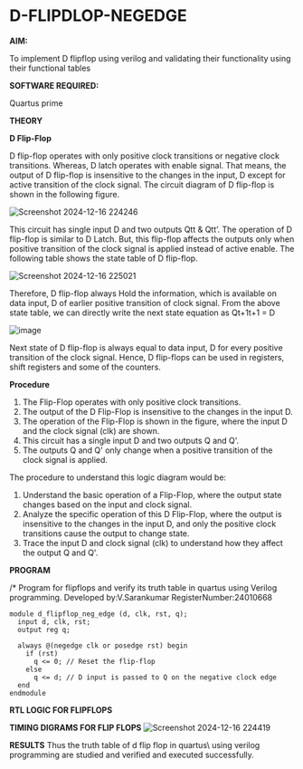 # D-FLIPDLOP-NEGEDGE

**AIM:**

To implement  D flipflop using verilog and validating their functionality using their functional tables

**SOFTWARE REQUIRED:**

Quartus prime

**THEORY**

**D Flip-Flop**

D flip-flop operates with only positive clock transitions or negative clock transitions. Whereas, D latch operates with enable signal. That means, the output of D flip-flop is insensitive to the changes in the input, D except for active transition of the clock signal. The circuit diagram of D flip-flop is shown in the following figure.

![Screenshot 2024-12-16 224246](https://github.com/user-attachments/assets/e6da88b2-eadf-42cf-9ec7-26a996445e5b)


This circuit has single input D and two outputs Qtt & Qtt’. The operation of D flip-flop is similar to D Latch. But, this flip-flop affects the outputs only when positive transition of the clock signal is applied instead of active enable. The following table shows the state table of D flip-flop.

![Screenshot 2024-12-16 225021](https://github.com/user-attachments/assets/fcfcdbf8-7f85-4f88-b45d-a07e1149077d)


Therefore, D flip-flop always Hold the information, which is available on data input, D of earlier positive transition of clock signal. From the above state table, we can directly write the next state equation as Qt+1t+1 = D

![image](https://github.com/naavaneetha/D-FLIPDLOP-NEGEDGE/assets/154305477/8592c0d8-2917-4142-91b9-d6c30dd891d2)

Next state of D flip-flop is always equal to data input, D for every positive transition of the clock signal. Hence, D flip-flops can be used in registers, shift registers and some of the counters.

**Procedure**


1. The Flip-Flop operates with only positive clock transitions.
2. The output of the D Flip-Flop is insensitive to the changes in the input D.
3. The operation of the Flip-Flop is shown in the figure, where the input D and the clock signal (clk) are shown.
4. This circuit has a single input D and two outputs Q and Q'.
5. The outputs Q and Q' only change when a positive transition of the clock signal is applied.

The procedure to understand this logic diagram would be:

1. Understand the basic operation of a Flip-Flop, where the output state changes based on the input and clock signal.
2. Analyze the specific operation of this D Flip-Flop, where the output is insensitive to the changes in the input D, and only the positive clock transitions cause the output to change state.
3. Trace the input D and clock signal (clk) to understand how they affect the output Q and Q'.



**PROGRAM**

/* Program for flipflops and verify its truth table in quartus using Verilog programming. 
Developed by:V.Sarankumar RegisterNumber:24010668
```
module d_flipflop_neg_edge (d, clk, rst, q);
  input d, clk, rst;
  output reg q;

  always @(negedge clk or posedge rst) begin
    if (rst)
      q <= 0; // Reset the flip-flop
    else
      q <= d; // D input is passed to Q on the negative clock edge
  end
endmodule
```


**RTL LOGIC FOR FLIPFLOPS**

**TIMING DIGRAMS FOR FLIP FLOPS**
![Screenshot 2024-12-16 224419](https://github.com/user-attachments/assets/bb95811e-1fd2-4628-92f2-8b558ef64216)


**RESULTS**
Thus the truth table of d flip flop in quartus\\ using verilog programming are studied and verified and executed successfully.
